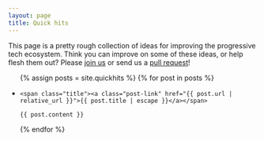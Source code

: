 ```yaml
---
layout: page
title: Quick hits
---
```


<div class="container">
<section>

<p>This page is a pretty rough collection of ideas for improving the progressive tech ecosystem. Think you can improve on some of these ideas, or help flesh them out? Please <a href="/join-us">join us</a> or send us a <a href="https://github.com/shaisachs/progressive-workshop/pulls">pull request</a>!

<ul class="collection">
{% assign posts = site.quickhits %}
{% for post in posts %}
    <li class="collection-item avatar">

    <span class="title"><a class="post-link" href="{{ post.url | relative_url }}">{{ post.title | escape }}</a></span>

    {{ post.content }}

</li>

{% endfor %}

</ul>  

</section>

</div>